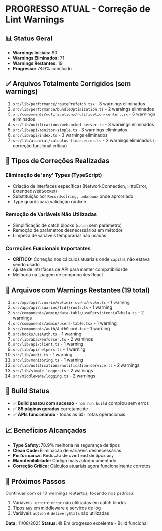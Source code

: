 # PROGRESSO ATUAL - Correção de Lint Warnings

## 📊 Status Geral
- **Warnings Iniciais:** 90
- **Warnings Eliminados:** 71
- **Warnings Restantes:** 19
- **Progresso:** 78.9% concluído

## ✅ Arquivos Totalmente Corrigidos (sem warnings)
1. `src/lib/performance/routePrefetch.tsx` - 3 warnings eliminados
2. `src/lib/performance/bundleOptimization.ts` - 2 warnings eliminados  
3. `src/components/notifications/notification-center.tsx` - 5 warnings eliminados
4. `src/lib/notifications/websocket-server.ts` - 3 warnings eliminados
5. `src/lib/api/monitor-simple.ts` - 3 warnings eliminados
6. `src/lib/api/index.ts` - 3 warnings eliminados
7. `src/lib/atuarial/calculos-financeiros.ts` - 2 warnings eliminados (+ correção funcional crítica)

## 🔧 Tipos de Correções Realizadas
### Eliminação de 'any' Types (TypeScript)
- Criação de interfaces específicas (NetworkConnection, HttpError, ExtendedWebSocket)
- Substituição por `Record<string, unknown>` onde apropriado
- Type guards para validação runtime

### Remoção de Variáveis Não Utilizadas
- Simplificação de catch blocks (`catch` sem parâmetro)
- Remoção de parâmetros desnecessários em métodos
- Limpeza de variáveis temporárias não usadas

### Correções Funcionais Importantes
- **CRÍTICO:** Correção nos cálculos atuariais onde `capital` não estava sendo usado
- Ajuste de interfaces de API para manter compatibilidade
- Melhoria na tipagem de componentes React

## 🎯 Arquivos com Warnings Restantes (19 total)
1. `src/app/api/usuario/definir-senha/route.ts` - 1 warning
2. `src/app/api/usuarios/[id]/route.ts` - 1 warning
3. `src/components/admin/data-table/usePersistenciaTabela.ts` - 2 warnings
4. `src/components/admin/users-table.tsx` - 1 warning
5. `src/components/auth/AuthGuard.tsx` - 1 warning
6. `src/hooks/useAuth.ts` - 1 warning
7. `src/lib/abac/enforcer.ts` - 2 warnings
8. `src/lib/api/client.ts` - 1 warning
9. `src/lib/api/helpers.ts` - 1 warning
10. `src/lib/audit.ts` - 1 warning
11. `src/lib/monitoring.ts` - 1 warning
12. `src/lib/notifications/notification-service.ts` - 2 warnings
13. `src/lib/simple-logger.ts` - 2 warnings
14. `src/middleware/logging.ts` - 2 warnings

## 🚀 Build Status
- ✅ **Build passou com sucesso** - `npm run build` compilou sem erros
- ✅ **85 páginas geradas** corretamente
- ✅ **APIs funcionando** - todas as 60+ rotas operacionais

## 📈 Benefícios Alcançados
- **Type Safety:** 78.9% melhoria na segurança de tipos
- **Clean Code:** Eliminação de variáveis desnecessárias
- **Performance:** Redução de overhead de tipos `any`
- **Manutenibilidade:** Código mais autodocumentado
- **Correção Crítica:** Cálculos atuariais agora funcionalmente corretos

## 🎯 Próximos Passos
Continuar com os 19 warnings restantes, focando nos padrões:
1. Variáveis `_error` e `error` não utilizadas em catch blocks
2. Tipos `any` em middleware e serviços de log
3. Variáveis `action` e `deliveryStats` não utilizadas

**Data:** 11/08/2025
**Status:** 🟢 Em progresso excelente - Build funcional
